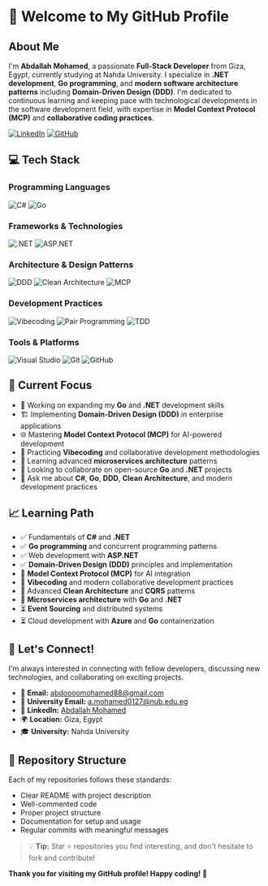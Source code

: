 # 👋 Welcome to My GitHub Profile

## About Me
I'm **Abdallah Mohamed**, a passionate **Full-Stack Developer** from Giza, Egypt, currently studying at Nahda University. I specialize in **.NET development**, **Go programming**, and **modern software architecture patterns** including **Domain-Driven Design (DDD)**. I'm dedicated to continuous learning and keeping pace with technological developments in the software development field, with expertise in **Model Context Protocol (MCP)** and **collaborative coding practices**.

[![LinkedIn](https://img.shields.io/badge/LinkedIn-0077B5?style=for-the-badge&logo=linkedin&logoColor=white)](https://www.linkedin.com/in/abdallah-mohamed-6724ba297)
[![GitHub](https://img.shields.io/badge/GitHub-100000?style=for-the-badge&logo=github&logoColor=white)](https://github.com/abdallahmohameddotnet)

## 💻 Tech Stack

### Programming Languages
![C#](https://img.shields.io/badge/C%23-239120?style=for-the-badge&logo=c-sharp&logoColor=white)
![Go](https://img.shields.io/badge/Go-00ADD8?style=for-the-badge&logo=go&logoColor=white)

### Frameworks & Technologies
![.NET](https://img.shields.io/badge/.NET-5C2D91?style=for-the-badge&logo=.net&logoColor=white)
![ASP.NET](https://img.shields.io/badge/ASP.NET-0078D4?style=for-the-badge&logo=.net&logoColor=white)


### Architecture & Design Patterns
![DDD](https://img.shields.io/badge/Domain%20Driven%20Design-FF6B35?style=for-the-badge&logo=atom&logoColor=white)
![Clean Architecture](https://img.shields.io/badge/Clean%20Architecture-4CAF50?style=for-the-badge&logo=architecture&logoColor=white)
![MCP](https://img.shields.io/badge/Model%20Context%20Protocol-9C27B0?style=for-the-badge&logo=protocol&logoColor=white)

### Development Practices
![Vibecoding](https://img.shields.io/badge/Vibecoding-FF9800?style=for-the-badge&logo=code&logoColor=white)
![Pair Programming](https://img.shields.io/badge/Pair%20Programming-E91E63?style=for-the-badge&logo=users&logoColor=white)
![TDD](https://img.shields.io/badge/Test%20Driven%20Development-00BCD4?style=for-the-badge&logo=test-tube&logoColor=white)

### Tools & Platforms
![Visual Studio](https://img.shields.io/badge/Visual_Studio-5C2D91?style=for-the-badge&logo=visual%20studio&logoColor=white)
![Git](https://img.shields.io/badge/Git-F05032?style=for-the-badge&logo=git&logoColor=white)
![GitHub](https://img.shields.io/badge/GitHub-100000?style=for-the-badge&logo=github&logoColor=white)


## 🎯 Current Focus
- 🔭 Working on expanding my **Go** and **.NET** development skills
- 🏗️ Implementing **Domain-Driven Design (DDD)** in enterprise applications
- 🌐 Mastering **Model Context Protocol (MCP)** for AI-powered development
- 🤝 Practicing **Vibecoding** and collaborative development methodologies
- 🌱 Learning advanced **microservices architecture** patterns
- 👯 Looking to collaborate on open-source **Go** and **.NET** projects
- 💬 Ask me about **C#**, **Go**, **DDD**, **Clean Architecture**, and modern development practices

## 📈 Learning Path
- ✅ Fundamentals of **C#** and **.NET**
- ✅ **Go programming** and concurrent programming patterns
- ✅ Web development with **ASP.NET**
- ✅ **Domain-Driven Design (DDD)** principles and implementation
- 🔄 **Model Context Protocol (MCP)** for AI integration
- 🔄 **Vibecoding** and modern collaborative development practices
- 🔄 Advanced **Clean Architecture** and **CQRS** patterns
- 🔄 **Microservices architecture** with **Go** and **.NET**
- ⏳ **Event Sourcing** and distributed systems
- ⏳ Cloud development with **Azure** and **Go** containerization

## 🤝 Let's Connect!
I'm always interested in connecting with fellow developers, discussing new technologies, and collaborating on exciting projects.

- 📧 **Email:** [abdoooomohamed88@gmail.com](mailto:abdoooomohamed88@gmail.com)
- 📧 **University Email:** [a.mohamed0127@nub.edu.eg](mailto:a.mohamed0127@nub.edu.eg)
- 💼 **LinkedIn:** [Abdallah Mohamed](https://www.linkedin.com/in/abdallah-mohamed-6724ba297)
- 🌍 **Location:** Giza, Egypt
- 🎓 **University:** Nahda University

## 📝 Repository Structure

Each of my repositories follows these standards:
- Clear README with project description
- Well-commented code
- Proper project structure
- Documentation for setup and usage
- Regular commits with meaningful messages

> 💡 **Tip:** Star ⭐ repositories you find interesting, and don't hesitate to fork and contribute!

**Thank you for visiting my GitHub profile! Happy coding! 🚀**

